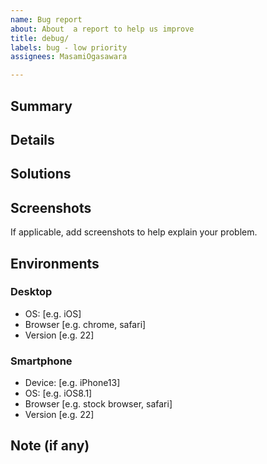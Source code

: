 ```yaml
---
name: Bug report
about: About  a report to help us improve
title: debug/
labels: bug - low priority
assignees: MasamiOgasawara

---
```


## Summary

## Details

## Solutions

## Screenshots
If applicable, add screenshots to help explain your problem.

## Environments

### Desktop
 - OS: [e.g. iOS]
 - Browser [e.g. chrome, safari]
 - Version [e.g. 22]

### Smartphone
 - Device: [e.g. iPhone13]
 - OS: [e.g. iOS8.1]
 - Browser [e.g. stock browser, safari]
 - Version [e.g. 22]

## Note (if any)
